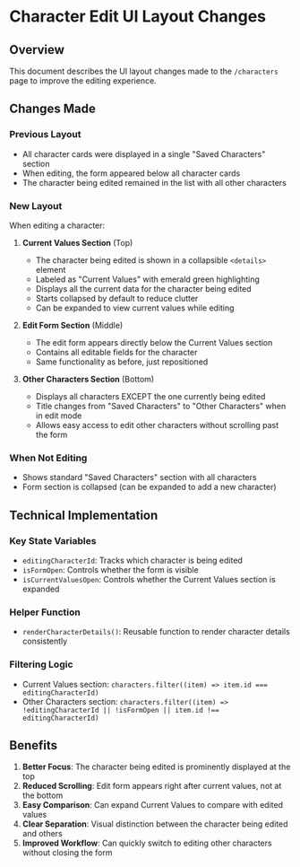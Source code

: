# Character Edit UI Layout Changes

## Overview
This document describes the UI layout changes made to the `/characters` page to improve the editing experience.

## Changes Made

### Previous Layout
- All character cards were displayed in a single "Saved Characters" section
- When editing, the form appeared below all character cards
- The character being edited remained in the list with all other characters

### New Layout
When editing a character:

1. **Current Values Section** (Top)
   - The character being edited is shown in a collapsible `<details>` element
   - Labeled as "Current Values" with emerald green highlighting
   - Displays all the current data for the character being edited
   - Starts collapsed by default to reduce clutter
   - Can be expanded to view current values while editing

2. **Edit Form Section** (Middle)
   - The edit form appears directly below the Current Values section
   - Contains all editable fields for the character
   - Same functionality as before, just repositioned

3. **Other Characters Section** (Bottom)
   - Displays all characters EXCEPT the one currently being edited
   - Title changes from "Saved Characters" to "Other Characters" when in edit mode
   - Allows easy access to edit other characters without scrolling past the form

### When Not Editing
- Shows standard "Saved Characters" section with all characters
- Form section is collapsed (can be expanded to add a new character)

## Technical Implementation

### Key State Variables
- `editingCharacterId`: Tracks which character is being edited
- `isFormOpen`: Controls whether the form is visible
- `isCurrentValuesOpen`: Controls whether the Current Values section is expanded

### Helper Function
- `renderCharacterDetails()`: Reusable function to render character details consistently

### Filtering Logic
- Current Values section: `characters.filter((item) => item.id === editingCharacterId)`
- Other Characters section: `characters.filter((item) => !editingCharacterId || !isFormOpen || item.id !== editingCharacterId)`

## Benefits

1. **Better Focus**: The character being edited is prominently displayed at the top
2. **Reduced Scrolling**: Edit form appears right after current values, not at the bottom
3. **Easy Comparison**: Can expand Current Values to compare with edited values
4. **Clear Separation**: Visual distinction between the character being edited and others
5. **Improved Workflow**: Can quickly switch to editing other characters without closing the form
